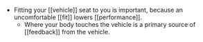 - Fitting your [[vehicle]] seat to you is important, because an uncomfortable [[fit]] lowers [[performance]].
	- Where your body touches the vehicle is a primary source of [[feedback]] from the vehicle.